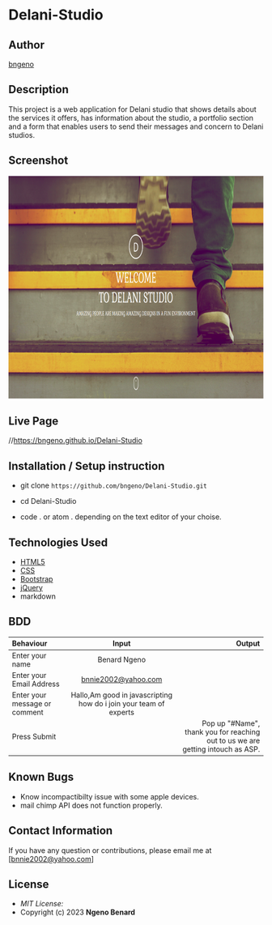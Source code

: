 # Delani-Studio

## Author

[bngeno](https://github.com/bngeno)

## Description

This project is a web application for Delani studio that shows details about the services it offers, has information about the studio, a portfolio section and a form that enables users to send their messages and concern to Delani studios. 

## Screenshot
<img src="https://raw.githubusercontent.com/bngeno/Delani-Studio/master/images/delanihome.png" width="900px" height="440px">

## Live Page 
//https://bngeno.github.io/Delani-Studio 


## Installation / Setup instruction
* git clone ```https://github.com/bngeno/Delani-Studio.git```

* cd Delani-Studio

* code . or atom . depending on the text editor of your choise.

## Technologies Used

* [HTML5](https://github.com/topics/html5)
* [CSS](https://github.com/topics/css3)
* [Bootstrap](https://github.com/topics/bootstrap)
* [jQuery](https://github.com/topics/javascript)
* markdown


## BDD
| Behaviour      | Input        | Output       |
| :------------- | :----------: | -----------: |
|  Enter your name  |   Benard Ngeno |     |
| Enter your Email Address  | bnnie2002@yahoo.com|   |
| Enter your message or comment   |  Hallo,Am good in javascripting how do i join your team of experts     |     |
| Press Submit|     |Pop up "#Name", thank you for reaching out to us we are getting intouch as ASP.|

## Known Bugs
* Know incompactibilty issue with some apple devices. 
* mail chimp API does not function properly.

## Contact Information 

If you have any question or contributions, please email me at [bnnie2002@yahoo.com]

## License
* *MIT License:*
* Copyright (c) 2023 **Ngeno Benard**
